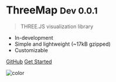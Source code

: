 # ThreeMap <small>Dev 0.0.1</small>

> THREE.JS visualization library

* In-development
* Simple and lightweight (~17kB gzipped)
* Customizable


[GitHub](https://github.com/areknawo/ThreeMap/)
[Get Started](/README.md)
<!-- background color -->

![color](#3F3F3F)
